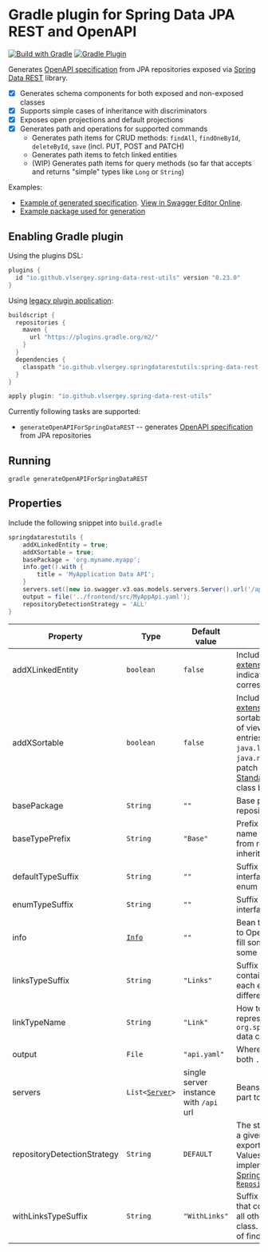 # Gradle plugin for Spring Data JPA REST and OpenAPI  

[![Build with Gradle](https://github.com/vlsergey/spring-data-rest-utils/actions/workflows/build.yml/badge.svg?branch=master)](https://github.com/vlsergey/spring-data-rest-utils/actions/workflows/build.yml)
[![Gradle Plugin](https://img.shields.io/maven-metadata/v?label=Gradle%20Plugin&metadataUrl=https://plugins.gradle.org/m2/io/github/vlsergey/spring-data-rest-utils/io.github.vlsergey.spring-data-rest-utils.gradle.plugin/maven-metadata.xml)](https://plugins.gradle.org/plugin/io.github.vlsergey.spring-data-rest-utils)

Generates [OpenAPI specification](https://swagger.io/specification/) from JPA repositories exposed via [Spring Data REST](https://spring.io/projects/spring-data-rest) library.

- [x] Generates schema components for both exposed and non-exposed classes
- [x] Supports simple cases of inheritance with discriminators
- [x] Exposes open projections and default projections
- [X] Generates path and operations for supported commands
  - Generates path items for CRUD methods: `findAll`, `findOneById`, `deleteById`, `save` (incl. PUT, POST and PATCH)
  - Generates path items to fetch linked entities
  - (WIP) Generates path items for query methods (so far that accepts and returns "simple" types like `Long` or `String`)

Examples:
- [Example of generated specification](https://github.com/vlsergey/spring-data-rest-utils/blob/master/src/test/resources/io/github/vlsergey/springdatarestutils/expected-example.yaml). [View in Swagger Editor Online](https://editor.swagger.io/?url=https://raw.githubusercontent.com/vlsergey/spring-data-rest-utils/master/src/test/resources/io/github/vlsergey/springdatarestutils/expected-example.yaml).
- [Example package used for generation](https://github.com/vlsergey/spring-data-rest-utils/tree/master/src/test/java/io/github/vlsergey/springdatarestutils/example)

## Enabling Gradle plugin
Using the plugins DSL:
```groovy
plugins {
  id "io.github.vlsergey.spring-data-rest-utils" version "0.23.0"
}
```

Using [legacy plugin application](https://docs.gradle.org/current/userguide/plugins.html#sec:old_plugin_application):
```groovy
buildscript {
  repositories {
    maven {
      url "https://plugins.gradle.org/m2/"
    }
  }
  dependencies {
    classpath "io.github.vlsergey.springdatarestutils:spring-data-rest-utils:0.23.0"
  }
}

apply plugin: "io.github.vlsergey.spring-data-rest-utils"
```

Currently following tasks are supported:
- `generateOpenAPIForSpringDataREST` -- generates [OpenAPI specification](https://swagger.io/specification/) from JPA repositories

## Running
`gradle generateOpenAPIForSpringDataREST`

## Properties

Include the following snippet into `build.gradle`
```groovy
springdatarestutils {
    addXLinkedEntity = true;
    addXSortable = true;
    basePackage = 'org.myname.myapp';
    info.get().with {
        title = 'MyApplication Data API';
    }
    servers.set([new io.swagger.v3.oas.models.servers.Server().url('/api/data')]);
    output = file('../frontend/src/MyAppApi.yaml');
    repositoryDetectionStrategy = 'ALL'
}
```

| Property                    | Type      |  Default value | Description |
| --------------------------- | --------- | -------------- | ----------- |
| addXLinkedEntity            | `boolean` | `false`        | Include additional `x-linked-entity` [extension](https://swagger.io/docs/specification/openapi-extensions/) to every `link` entry to indicate type of entity returned by corresponding `href` URL  
| addXSortable                | `boolean` | `false`        | Include additional `x-sortable` [extension](https://swagger.io/docs/specification/openapi-extensions/) to schemas that are sortable from plugin author point of view. Currently it includes all entries implementing `java.lang.Comparable` and `java.net.URL`. Feel free to submit patch to [StandardSchemasProvider.java](https://github.com/vlsergey/spring-data-rest-utils/blob/master/src/main/java/io/github/vlsergey/springdatarestutils/StandardSchemasProvider.java) class better behavior.
| basePackage                 | `String`  | `""`           | Base package to search JPA repository interfaces in.
| baseTypePrefix              | `String`  | `"Base"`       | Prefix to add to component's name that contains properties from root classes when inheritance is used.
| defaultTypeSuffix           | `String`  | `""`           | Suffix to add to TypeScript interfaces to everything except enum classes
| enumTypeSuffix              | `String`  | `""`           | Suffix to add to TypeScript interfaces generated from enums
| info                        | [`Info`](https://github.com/swagger-api/swagger-core/blob/master/modules/swagger-models/src/main/java/io/swagger/v3/oas/models/info/Info.java) | `""`        | Bean to be included as `info` part to OpenAPI spec. Plugin will try to fill some fields by default since some of them are required.
| linksTypeSuffix             | `String`  | `"Links"`      | Suffix to add to class names that contains the single `_links` field for each exposed class. Must be different from `defaultTypeSuffix`.
| linkTypeName                | `String`  | `"Link"`       | How to name TypeScript interface representing `org.springframework.hateoas.Link` data class.
| output                      | `File`    | `"api.yaml"`   | Where to output result. Supports both `.json` and `.yaml` extensions.
| servers                     | `List<`[`Server`](https://github.com/swagger-api/swagger-core/blob/master/modules/swagger-models/src/main/java/io/swagger/v3/oas/models/servers/Server.java)`>` | single server instance with `/api` url | Beans to be included as `servers` part to OpenAPI spec.
| repositoryDetectionStrategy | `String`  | `DEFAULT`      | The strategy to determine whether a given repository is to be exported by Spring Data REST. Values (and actual implementation) are reused from [Spring Data REST `RepositoryDetectionStrategies`](https://docs.spring.io/spring-data/rest/docs/current/api/org/springframework/data/rest/core/mapping/RepositoryDetectionStrategy.RepositoryDetectionStrategies.html)
| withLinksTypeSuffix         | `String`  | `"WithLinks"`  | Suffix to add to interface names that contains both `_links` field and all other properties for exposed class. Such types are usual result of findOne() operation.
